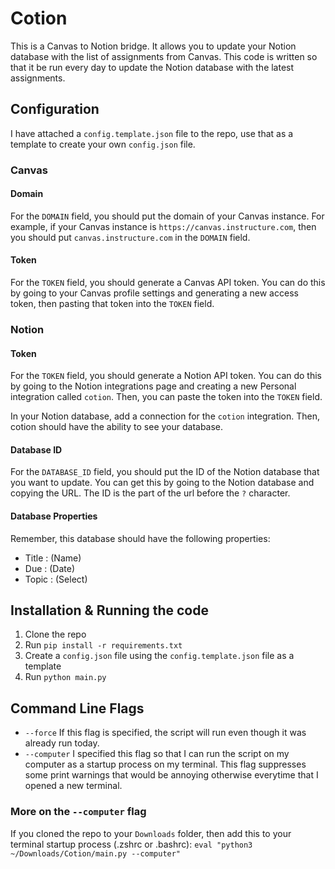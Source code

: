 # Cotion

This is a Canvas to Notion bridge. It allows you to update your Notion database with the list of assignments from Canvas. This code is written so that it be run every day to update the Notion database with the latest assignments.

## Configuration

I have attached a `config.template.json` file to the repo, use that as a template to create your own `config.json` file.

### Canvas

#### Domain

For the `DOMAIN` field, you should put the domain of your Canvas instance. For example, if your Canvas instance is `https://canvas.instructure.com`, then you should put `canvas.instructure.com` in the `DOMAIN` field.

#### Token

For the `TOKEN` field, you should generate a Canvas API token. You can do this by going to your Canvas profile settings and generating a new access token, then pasting that token into the `TOKEN` field.

### Notion

#### Token

For the `TOKEN` field, you should generate a Notion API token. You can do this by going to the Notion integrations page and creating a new Personal integration called `cotion`. Then, you can paste the token into the `TOKEN` field.

In your Notion database, add a connection for the `cotion` integration. Then, cotion should have the ability to see your database.

#### Database ID

For the `DATABASE_ID` field, you should put the ID of the Notion database that you want to update. You can get this by going to the Notion database and copying the URL. The ID is the part of the url before the `?` character.

#### Database Properties

Remember, this database should have the following properties:

- Title : (Name)
- Due : (Date)
- Topic : (Select)

## Installation & Running the code

1. Clone the repo
2. Run `pip install -r requirements.txt`
3. Create a `config.json` file using the `config.template.json` file as a template
4. Run `python main.py`

## Command Line Flags

- `--force` If this flag is specified, the script will run even though it was already run today.
- `--computer` I specified this flag so that I can run the script on my computer as a startup process on my terminal. This flag suppresses some print warnings that would be annoying otherwise everytime that I opened a new terminal.

### More on the `--computer` flag

If you cloned the repo to your `Downloads` folder, then add this to your terminal startup process (.zshrc or .bashrc): `eval "python3 ~/Downloads/Cotion/main.py --computer"`
